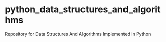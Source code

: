 # python_data_structures_and_algorithms
Repository for Data Structures And Algorithms Implemented in Python
